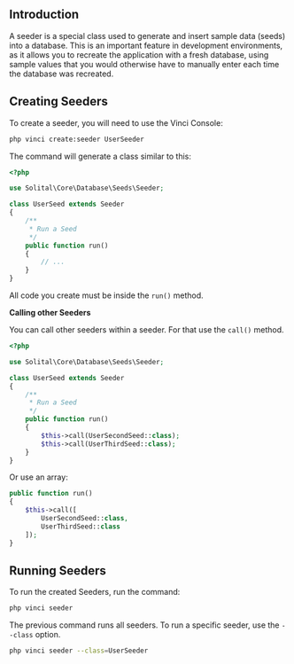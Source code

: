 ## Introduction

A seeder is a special class used to generate and insert sample data (seeds) into a database. This is an important feature in development environments, as it allows you to recreate the application with a fresh database, using sample values that you would otherwise have to manually enter each time the database was recreated.

## Creating Seeders

To create a seeder, you will need to use the Vinci Console:

```bash
php vinci create:seeder UserSeeder
```

The command will generate a class similar to this:

```php
<?php

use Solital\Core\Database\Seeds\Seeder;

class UserSeed extends Seeder
{
    /**
     * Run a Seed
     */
    public function run()
    {
        // ...
    }
}
```

All code you create must be inside the `run()` method.

**Calling other Seeders**

You can call other seeders within a seeder. For that use the `call()` method.

```php
<?php

use Solital\Core\Database\Seeds\Seeder;

class UserSeed extends Seeder
{
    /**
     * Run a Seed
     */
    public function run()
    {
        $this->call(UserSecondSeed::class);
        $this->call(UserThirdSeed::class);
    }
}
```

Or use an array:

```php
public function run()
{
    $this->call([
        UserSecondSeed::class,
        UserThirdSeed::class
    ]);
}
```

## Running Seeders

To run the created Seeders, run the command:

```bash
php vinci seeder
```

The previous command runs all seeders. To run a specific seeder, use the `--class` option.

```bash
php vinci seeder --class=UserSeeder
```